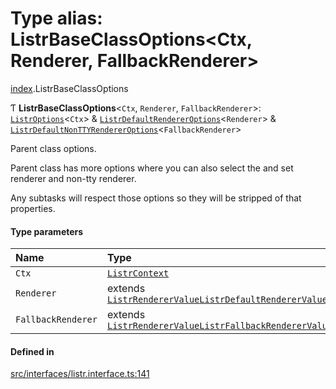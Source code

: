 # Type alias: ListrBaseClassOptions<Ctx, Renderer, FallbackRenderer\>

[index](../modules/index.md).ListrBaseClassOptions

Ƭ **ListrBaseClassOptions**<`Ctx`, `Renderer`, `FallbackRenderer`\>: [`ListrOptions`](../interfaces/index.ListrOptions.md)<`Ctx`\> & [`ListrDefaultRendererOptions`](../interfaces/index.ListrDefaultRendererOptions.md)<`Renderer`\> & [`ListrDefaultNonTTYRendererOptions`](../interfaces/index.ListrDefaultNonTTYRendererOptions.md)<`FallbackRenderer`\>

Parent class options.

Parent class has more options where you can also select the and set renderer and non-tty renderer.

Any subtasks will respect those options so they will be stripped of that properties.

#### Type parameters

| Name | Type |
| :------ | :------ |
| `Ctx` | [`ListrContext`](index.ListrContext.md) |
| `Renderer` | extends [`ListrRendererValue`](index.ListrRendererValue.md)[`ListrDefaultRendererValue`](index.ListrDefaultRendererValue.md) |
| `FallbackRenderer` | extends [`ListrRendererValue`](index.ListrRendererValue.md)[`ListrFallbackRendererValue`](index.ListrFallbackRendererValue.md) |

#### Defined in

[src/interfaces/listr.interface.ts:141](https://github.com/cenk1cenk2/listr2/blob/3146341/src/interfaces/listr.interface.ts#L141)
